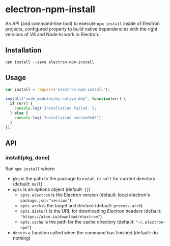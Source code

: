 # electron-npm-install

An API (and command-line tool) to execute `npm install` inside of Electron projects, configured properly to build native dependencies with the right versions of V8 and Node to work in Electron.

## Installation

```
npm install --save electron-npm-install
```
    
## Usage

```js
var install = require('electron-npm-install');
    
install("node_modules/my-native-dep", function(err) {
  if (err) {
    console.log('Installation failed.');
  } else {
    console.log('Installation succeeded!'); 
  }       
});
```
    
## API

### install(pkg, done)

Run `npm install` where:

- `pkg` is the path to the package to install, or `null` for current directory (default: `null`)
- `opts` is an options object (default: `{}`)
  - `opts.electron` is the Electron version (default: local electron's `package.json` `"version"`)
  - `opts.arch` is the target architecture (default: `process.arch`)
  - `opts.disturl` is the URL for downloading Electron headers (default: `"https://atom.io/download/electron"`)
  - `opts.cache` is the path for the cache directory (default: `"~/.electron-npm"`)
- `done` is a function called when the command has finished (default: do nothing)
